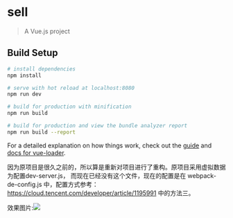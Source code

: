 # sell

> A Vue.js project

## Build Setup

``` bash
# install dependencies
npm install

# serve with hot reload at localhost:8080
npm run dev

# build for production with minification
npm run build

# build for production and view the bundle analyzer report
npm run build --report
```

For a detailed explanation on how things work, check out the [guide](http://vuejs-templates.github.io/webpack/) and [docs for vue-loader](http://vuejs.github.io/vue-loader).



因为原项目是很久之前的，所以算是重新对项目进行了重构。原项目采用虚拟数据为配置dev-server.js， 而现在已经没有这个文件，现在的配置是在 webpack-de-config.js 中，配置方式参考：
<a href="https://cloud.tencent.com/developer/article/1195991">https://cloud.tencent.com/developer/article/1195991</a>  中的方法三。


效果图片:<img src="https://github.com/LCTcode/sell/blob/master/sell/showPic/sell.gif" />

